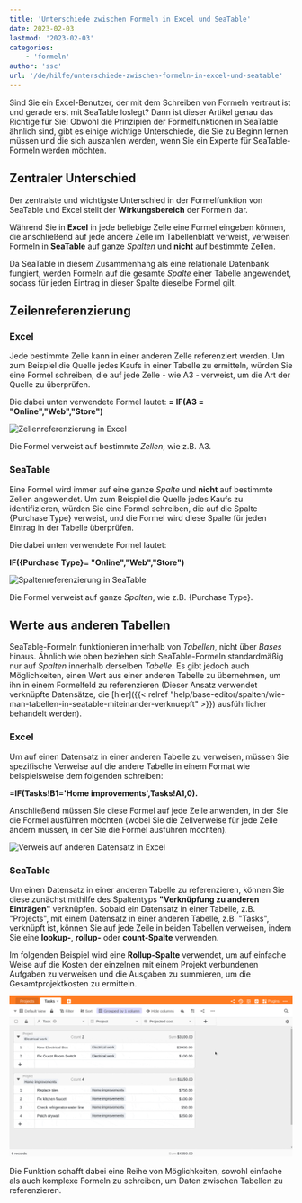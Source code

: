 ```yaml
---
title: 'Unterschiede zwischen Formeln in Excel und SeaTable'
date: 2023-02-03
lastmod: '2023-02-03'
categories:
    - 'formeln'
author: 'ssc'
url: '/de/hilfe/unterschiede-zwischen-formeln-in-excel-und-seatable'
---
```


Sind Sie ein Excel-Benutzer, der mit dem Schreiben von Formeln vertraut ist und gerade erst mit SeaTable loslegt? Dann ist dieser Artikel genau das Richtige für Sie! Obwohl die Prinzipien der Formelfunktionen in SeaTable ähnlich sind, gibt es einige wichtige Unterschiede, die Sie zu Beginn lernen müssen und die sich auszahlen werden, wenn Sie ein Experte für SeaTable-Formeln werden möchten.

## Zentraler Unterschied

Der zentralste und wichtigste Unterschied in der Formelfunktion von SeaTable und Excel stellt der **Wirkungsbereich** der Formeln dar.

Während Sie in **Excel** in jede beliebige Zelle eine Formel eingeben können, die anschließend auf jede andere Zelle im Tabellenblatt verweist, verweisen Formeln in **SeaTable** auf ganze _Spalten_ und **nicht** auf bestimmte Zellen.

Da SeaTable in diesem Zusammenhang als eine relationale Datenbank fungiert, werden Formeln auf die gesamte _Spalte_ einer Tabelle angewendet, sodass für jeden Eintrag in dieser Spalte dieselbe Formel gilt.

## Zeilenreferenzierung

### Excel

Jede bestimmte Zelle kann in einer anderen Zelle referenziert werden. Um zum Beispiel die Quelle jedes Kaufs in einer Tabelle zu ermitteln, würden Sie eine Formel schreiben, die auf jede Zelle - wie A3 - verweist, um die Art der Quelle zu überprüfen.

Die dabei unten verwendete Formel lautet: **\= IF(A3 = "Online","Web","Store")**

![Zellenreferenzierung in Excel](https://seatable.io/wp-content/uploads/2023/01/table-excel-vs.-seatable-1.png)

Die Formel verweist auf bestimmte _Zellen_, wie z.B. A3.

### SeaTable

Eine Formel wird immer auf eine ganze _Spalte_ und **nicht** auf bestimmte Zellen angewendet. Um zum Beispiel die Quelle jedes Kaufs zu identifizieren, würden Sie eine Formel schreiben, die auf die Spalte {Purchase Type} verweist, und die Formel wird diese Spalte für jeden Eintrag in der Tabelle überprüfen.

Die dabei unten verwendete Formel lautet:

**IF({Purchase Type}= "Online","Web","Store")**

![Spaltenreferenzierung in SeaTable](https://seatable.io/wp-content/uploads/2023/01/table-excel-vs-seatable-2.png)

Die Formel verweist auf ganze _Spalten_, wie z.B. {Purchase Type}.

## Werte aus anderen Tabellen

SeaTable-Formeln funktionieren innerhalb von _Tabellen_, nicht über _Bases_ hinaus. Ähnlich wie oben beziehen sich SeaTable-Formeln standardmäßig nur auf _Spalten_ innerhalb derselben _Tabelle_. Es gibt jedoch auch Möglichkeiten, einen Wert aus einer anderen Tabelle zu übernehmen, um ihn in einem Formelfeld zu referenzieren (Dieser Ansatz verwendet verknüpfte Datensätze, die [hier]({{< relref "help/base-editor/spalten/wie-man-tabellen-in-seatable-miteinander-verknuepft" >}}) ausführlicher behandelt werden).

### Excel

Um auf einen Datensatz in einer anderen Tabelle zu verweisen, müssen Sie spezifische Verweise auf die andere Tabelle in einem Format wie beispielsweise dem folgenden schreiben:

**\=IF(Tasks!B1='Home improvements',Tasks!A1,0).**

Anschließend müssen Sie diese Formel auf jede Zelle anwenden, in der Sie die Formel ausführen möchten (wobei Sie die Zellverweise für jede Zelle ändern müssen, in der Sie die Formel ausführen möchten).

![Verweis auf anderen Datensatz in Excel](https://seatable.io/wp-content/uploads/2023/01/table-excel-vs-seatable-3.png)

### SeaTable

Um einen Datensatz in einer anderen Tabelle zu referenzieren, können Sie diese zunächst mithilfe des Spaltentyps **"Verknüpfung zu anderen Einträgen"** verknüpfen. Sobald ein Datensatz in einer Tabelle, z.B. "Projects", mit einem Datensatz in einer anderen Tabelle, z.B. "Tasks", verknüpft ist, können Sie auf jede Zeile in beiden Tabellen verweisen, indem Sie eine **lookup-**, **rollup-** oder **count-Spalte** verwenden.

Im folgenden Beispiel wird eine **Rollup-Spalte** verwendet, um auf einfache Weise auf die Kosten der einzelnen mit einem Projekt verbundenen Aufgaben zu verweisen und die Ausgaben zu summieren, um die Gesamtprojektkosten zu ermitteln.

![Rollup-Spalte zum Verweisen auf die Kosten der einzelnen mit einem Projekt verbundenen Aufgaben und zur Summierung der Ausgaben, um die Gesamtprojektkosten zu ermitteln.](images/reference-to-other-bases.gif)

Die Funktion schafft dabei eine Reihe von Möglichkeiten, sowohl einfache als auch komplexe Formeln zu schreiben, um Daten zwischen Tabellen zu referenzieren.
